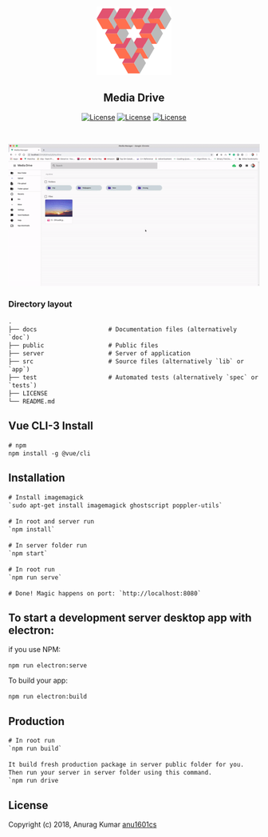 
<p align="center">
  <img src="public/img/logo.png">
</p>

<h2 align="center">Media Drive</h2>

<p align="center">
<a href="http://github.com/anu1601cs/media-manager"><img src="https://img.shields.io/npm/l/vue.svg" alt="License"></a>
<a href="http://github.com/anu1601cs/media-manager"><img src="https://travis-ci.org/lazyDrive/drive.svg?branch=master" alt="License"></a>
  <a href="http://github.com/anu1601cs/media-manager"><img src="https://badges.greenkeeper.io/lazyDrive/drive.svg" alt="License"></a>
</p>

<br>

<p align="center">
  <img  src="public/img/pre.gif">
</p>


### Directory layout



    .
    ├── docs                    # Documentation files (alternatively `doc`)
    ├── public                  # Public files
    ├── server                  # Server of application
    ├── src                     # Source files (alternatively `lib` or `app`)
    ├── test                    # Automated tests (alternatively `spec` or `tests`)
    ├── LICENSE
    └── README.md

## Vue CLI-3 Install


    # npm
    npm install -g @vue/cli


## Installation

    # Install imagemagick
    `sudo apt-get install imagemagick ghostscript poppler-utils`

    # In root and server run
    `npm install`

    # In server folder run
    `npm start`

    # In root run
    `npm run serve`

    # Done! Magic happens on port: `http://localhost:8080`

## To start a development server desktop app with electron:

if you use NPM:

`npm run electron:serve`

To build your app:

`npm run electron:build`

## Production

    # In root run
    `npm run build`

    It build fresh production package in server public folder for you. Then run your server in server folder using this command.
    `npm run drive

## License

Copyright (c) 2018, Anurag Kumar [anu1601cs](http://github.com/anu1601cs/)
